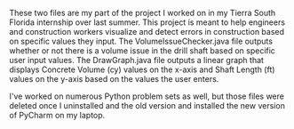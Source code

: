 These two files are my part of the project I worked on in my Tierra South Florida internship over last summer. This project is meant to help engineers and construction workers visualize and detect errors in construction based on specific values they input. The VolumeIssueChecker.java file outputs whether or not there is a volume issue in the drill shaft based on specific user input values. The DrawGraph.java file outputs a linear graph that displays Concrete Volume (cy) values on the x-axis and Shaft Length (ft) values on the y-axis based on the values the user enters.

I've worked on numerous Python problem sets as well, but those files were deleted once I uninstalled and the old version and installed the new version of PyCharm on 
my laptop.
